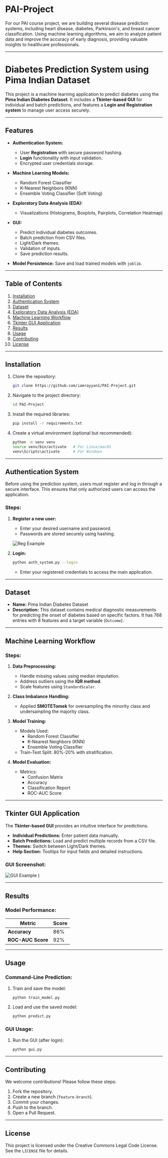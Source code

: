 # PAI-Project

For our PAI course project, we are building several disease prediction systems, including heart disease, diabetes, Parkinson's, and breast cancer classification. Using machine learning algorithms, we aim to analyze patient data and improve the accuracy of early diagnosis, providing valuable insights to healthcare professionals.

---

# Diabetes Prediction System using Pima Indian Dataset

This project is a machine learning application to predict diabetes using the **Pima Indian Diabetes Dataset**. It includes a **Tkinter-based GUI** for individual and batch predictions, and features a **Login and Registration system** to manage user access securely.

---

## Features

- **Authentication System:**
  - User **Registration** with secure password hashing.
  - **Login** functionality with input validation.
  - Encrypted user credentials storage.
  
- **Machine Learning Models:**
  - Random Forest Classifier
  - K-Nearest Neighbors (KNN)
  - Ensemble Voting Classifier (Soft Voting)

- **Exploratory Data Analysis (EDA):**
  - Visualizations (Histograms, Boxplots, Pairplots, Correlation Heatmap)

- **GUI:**
  - Predict individual diabetes outcomes.
  - Batch prediction from CSV files.
  - Light/Dark themes.
  - Validation of inputs.
  - Save prediction results.

- **Model Persistence:** Save and load trained models with `joblib`.

---

## Table of Contents
1. [Installation](#installation)
2. [Authentication System](#authentication-system)
3. [Dataset](#dataset)
4. [Exploratory Data Analysis (EDA)](#exploratory-data-analysis-eda)
5. [Machine Learning Workflow](#machine-learning-workflow)
6. [Tkinter GUI Application](#tkinter-gui-application)
7. [Results](#results)
8. [Usage](#usage)
9. [Contributing](#contributing)
10. [License](#license)

---

## Installation

1. Clone the repository:
    ```bash
    git clone https://github.com/iamrayyan1/PAI-Project.git
    ```

2. Navigate to the project directory:
    ```bash
    cd PAI-Project
    ```

3. Install the required libraries:
    ```bash
    pip install -r requirements.txt
    ```

4. Create a virtual environment (optional but recommended):
    ```bash
    python -m venv venv
    source venv/bin/activate   # For Linux/macOS
    venv\Scripts\activate      # For Windows
    ```

---

## Authentication System

Before using the prediction system, users must register and log in through a secure interface. This ensures that only authorized users can access the application.

### Steps:

1. **Register a new user:**
    - Enter your desired username and password.
    - Passwords are stored securely using hashing.
  
     ![Reg Example](https://github.com/iamrayyan1/PAI-Project/blob/main/images/reg%20page.png)

2. **Login:**
    ```bash
    python auth_system.py --login
    ```

    - Enter your registered credentials to access the main application.

---

## Dataset

- **Name:** Pima Indian Diabetes Dataset
- **Description:** This dataset contains medical diagnostic measurements for predicting the onset of diabetes based on specific factors. It has 768 entries with 8 features and a target variable (`Outcome`).

---

## Machine Learning Workflow

### Steps:
1. **Data Preprocessing:**
   - Handle missing values using median imputation.
   - Address outliers using the **IQR method**.
   - Scale features using `StandardScaler`.

2. **Class Imbalance Handling:**
   - Applied **SMOTETomek** for oversampling the minority class and undersampling the majority class.

3. **Model Training:**
   - Models Used:
     - Random Forest Classifier
     - K-Nearest Neighbors (KNN)
     - Ensemble Voting Classifier
   - Train-Test Split: 80%-20% with stratification.

4. **Model Evaluation:**
   - Metrics:
     - Confusion Matrix
     - Accuracy
     - Classification Report
     - ROC-AUC Score

---

## Tkinter GUI Application

The **Tkinter-based GUI** provides an intuitive interface for predictions.

- **Individual Predictions:** Enter patient data manually.
- **Batch Predictions:** Load and predict multiple records from a CSV file.
- **Themes:** Switch between Light/Dark themes.
- **Help Section:** Tooltips for input fields and detailed instructions.

### GUI Screenshot:
![GUI Example](https://github.com/iamrayyan1/PAI-Project/blob/main/images/%20design.png)
)

---

## Results

### Model Performance:
| Metric               | Score  |
|----------------------|--------|
| **Accuracy**         | 86%    |
| **ROC-AUC Score**    | 92%    |

---

## Usage

### Command-Line Prediction:
1. Train and save the model:
    ```bash
    python train_model.py
    ```

2. Load and use the saved model:
    ```bash
    python predict.py
    ```

### GUI Usage:
1. Run the GUI (after login):
    ```bash
    python gui.py
    ```

---

## Contributing

We welcome contributions! Please follow these steps:

1. Fork the repository.
2. Create a new branch (`feature-branch`).
3. Commit your changes.
4. Push to the branch.
5. Open a Pull Request.

---

## License

This project is licensed under the Creative Commons Legal Code License. See the `LICENSE` file for details.
